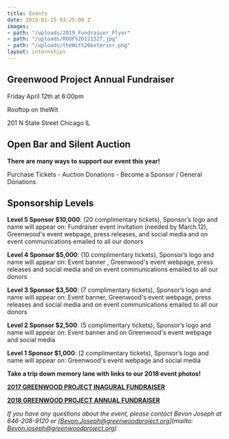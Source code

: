 ```yaml
---
title: Events
date: 2019-01-15 03:25:00 Z
images:
- path: "/uploads/2019_Fundraiser_Flyer"
- path: "/uploads/ROOF%20121527.jpg"
- path: "/uploads/theWit%20exterior.png"
layout: internships
---
```


## **Greenwood Project Annual Fundraiser**

Friday April 12th at 6:00pm

Rooftop on theWit

201 N State Street Chicago IL

## **Open Bar and Silent Auction**

**There are many ways to support our event this year!**

Purchase Tickets - Auction Donations - Become a Sponsor / General Donations

## Sponsorship Levels

**Level 5 Sponsor $10,000**: (20 complimentary tickets), Sponsor’s logo and name will appear on: Fundraiser event invitation (needed by March.12), Greenwood's event webpage, press releases, and social media and on event communications emailed to all our donors

**Level 4 Sponsor $5,000**: (10 complimentary tickets), Sponsor’s logo and name will appear on: Event banner , Greenwood's event webpage, press releases and social media and on event communications emailed to all our donors

**Level 3 Sponsor $3,500**: (7 complimentary tickets), Sponsor’s logo and name will appear on: Event banner, Greenwood's event webpage, press releases and social media and on event communications emailed to all our donors

**Level 2 Sponsor $2,500**: (5 complimentary tickets), Sponsor’s logo and name will appear on: Event banner and on Greenwood's event webpage and social media

**Level 1 Sponsor $1,000**: (2 complimentary tickets), Sponsor’s logo and name will appear on: Greenwood's event webpage and social media

**Take a trip down memory lane with links to our 2018 event photos!**

**[2017 GREENWOOD PROJECT INAGURAL FUNDRAISER](https://www.flickr.com/gp/154028790@N07/hULYJ9)**

**[2018 GREENWOOD PROJECT ANNUAL FUNDRAISER](https://flic.kr/s/aHsmixgccS)**

*If you have any questions about the event, please contact Bevon Joseph at 646-208-9120 or \[Bevon.Joseph@greenwoodproject.org\](mailto: Bevon.joseph@greenwoodproject.org)*